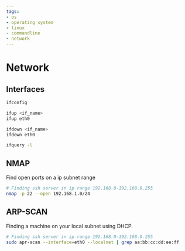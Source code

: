 ```yaml
---
tags:
- os
- operating system
- linux
- commandline
- network
---
```

# Network

## Interfaces

``` bash title="interface"
ifconfig

ifup <if_name>
ifup eth0

ifdown <if_name>
ifdown eth0

ifquery -l
```

## NMAP

Find open ports on a ip subnet range

``` bash title="nmap"
# Finding ssh server in ip range 192.168.0-192.168.0.255
nmap -p 22 --open 192.168.1.0/24
```

## ARP-SCAN

Finding a machine on your local subnet using DHCP.

``` bash title="arp-scan"
# Finding ssh server in ip range 192.168.0-192.168.0.255
sudo apr-scan --interface=eth0 --localnet | grep aa:bb:cc:dd:ee:ff
```
